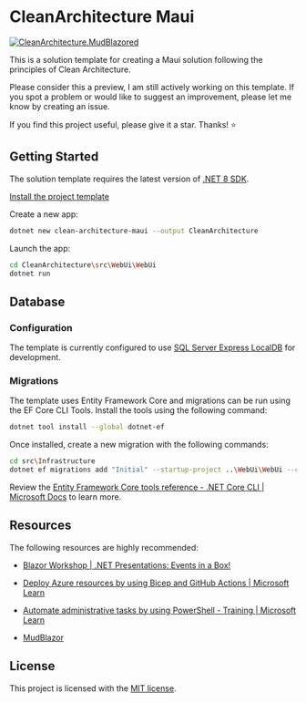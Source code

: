 # CleanArchitecture Maui

[![CleanArchitecture.MudBlazored](https://github.com/ubhaya/CleanArchitecture.Blazored/actions/workflows/CleanArchitecture.MudBlazored.yml/badge.svg)](https://github.com/ubhaya/CleanArchitecture.Blazored/actions/workflows/CleanArchitecture.MudBlazored.yml)

This is a solution template for creating a Maui solution  following the principles of Clean Architecture.

Please consider this a preview, I am still actively working on this template. If you spot a problem or would like to suggest an improvement, please let me know by creating an issue.

If you find this project useful, please give it a star. Thanks! ⭐

## Getting Started
The solution template requires the latest version of [.NET 8 SDK](https://dotnet.microsoft.com/en-us/download/dotnet/8.0).

[Install the project template](../../../README.md)

Create a new app:

```bash
dotnet new clean-architecture-maui --output CleanArchitecture
```

Launch the app:
```bash
cd CleanArchitecture\src\WebUi\WebUi
dotnet run
```

## Database
<!-- include (EfCoreDatabaseSection.md) -->
### Configuration
The template is currently configured to use [SQL Server Express LocalDB](https://learn.microsoft.com/en-us/sql/database-engine/configure-windows/sql-server-express-localdb?view=sql-server-ver16) for development.

### Migrations
The template uses Entity Framework Core and migrations can be run using the EF Core CLI Tools. Install the tools using the following command:

```bash
dotnet tool install --global dotnet-ef
```

Once installed, create a new migration with the following commands:

```bash
cd src\Infrastructure
dotnet ef migrations add "Initial" --startup-project ..\WebUi\WebUi --context ApplicationDbContext --out-dir Data\Migrations
```

Review the [Entity Framework Core tools reference - .NET Core CLI | Microsoft Docs](https://learn.microsoft.com/en-us/ef/core/cli/dotnet) to learn more.<!-- /include -->

## Resources
The following resources are highly recommended:

* [Blazor Workshop | .NET Presentations: Events in a Box!](https://github.com/dotnet-presentations/blazor-workshop)

* [Deploy Azure resources by using Bicep and GitHub Actions | Microsoft Learn](https://learn.microsoft.com/en-us/training/paths/bicep-github-actions/)

* [Automate administrative tasks by using PowerShell - Training | Microsoft Learn](https://learn.microsoft.com/en-us/training/paths/powershell/)

* [MudBlazor](https://mudblazor.com/)

## License
This project is licensed with the [MIT license](https://github.com/ubhaya/CleanArchitecture.Blazored/blob/main/LICENSE).